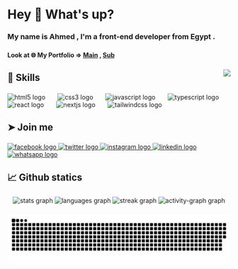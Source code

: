 <h1 align="left">Hey 👋 What's up?</h1>

###

<h3 align="left">My name is Ahmed , I'm a front-end developer from Egypt .</h3>

###

<h4 align="left">Look at 🌐 My Portfolio => <a href="https://challenges-lyart.vercel.app" target="_blank">Main</a> , <a href="https://portfolio-40.web.app">Sub</a></h4>

###

<img align="right" src="https://visitor-badge.laobi.icu/badge?page_id=jadenyoky.jadenyoky&left_color=black"  />

###

<h2 align="left">🤹 Skills</h2>

###

<div align="left">
  <img src="https://cdn.jsdelivr.net/gh/devicons/devicon/icons/html5/html5-original.svg" height="40" alt="html5 logo"  />
  <img width="20" />
  <img src="https://cdn.jsdelivr.net/gh/devicons/devicon/icons/css3/css3-original.svg" height="40" alt="css3 logo"  />
  <img width="20" />
  <img src="https://cdn.jsdelivr.net/gh/devicons/devicon/icons/javascript/javascript-original.svg" height="40" alt="javascript logo"  />
  <img width="20" />
  <img src="https://cdn.jsdelivr.net/gh/devicons/devicon/icons/typescript/typescript-original.svg" height="40" alt="typescript logo"  />
  <img width="20" />
  <img src="https://cdn.jsdelivr.net/gh/devicons/devicon/icons/react/react-original.svg" height="40" alt="react logo"  />
  <img width="20" />
  <img src="https://cdn.jsdelivr.net/gh/devicons/devicon/icons/nextjs/nextjs-original.svg" height="40" alt="nextjs logo"  />
  <img width="20" />
  <img src="https://cdn.simpleicons.org/tailwindcss/06B6D4" height="40" alt="tailwindcss logo"  />
</div>

###

<h2 align="left">➤ Join me</h2>

###

<div align="left">
  <a href="https://www.facebook.com/jaden.yoky2014" target="_blank">
    <img src="https://raw.githubusercontent.com/maurodesouza/profile-readme-generator/master/src/assets/icons/social/facebook/default.svg" width="52" height="40" alt="facebook logo"  />
  </a>
  <a href="https://x.com/JadenYoky" target="_blank">
    <img src="https://raw.githubusercontent.com/maurodesouza/profile-readme-generator/master/src/assets/icons/social/twitter/default.svg" width="52" height="40" alt="twitter logo"  />
  </a>
  <a href="https://www.instagram.com/jadenyoky/" target="_blank">
    <img src="https://raw.githubusercontent.com/maurodesouza/profile-readme-generator/master/src/assets/icons/social/instagram/default.svg" width="52" height="40" alt="instagram logo"  />
  </a>
  <a href="https://www.linkedin.com/in/ahmed-hussien-01800b242/" target="_blank">
    <img src="https://raw.githubusercontent.com/maurodesouza/profile-readme-generator/master/src/assets/icons/social/linkedin/default.svg" width="52" height="40" alt="linkedin logo"  />
  </a>
  <a href="https://api.whatsapp.com/send?phone=201032440162" target="_blank">
    <img src="https://raw.githubusercontent.com/maurodesouza/profile-readme-generator/master/src/assets/icons/social/whatsapp/default.svg" width="52" height="40" alt="whatsapp logo"  />
  </a>
</div>

###

<h2 align="left">📈 Github statics</h2>

###

<div align="center">
  <img src="https://github-readme-stats.vercel.app/api?username=jadenyoky&hide_title=true&hide_rank=true&show_icons=true&include_all_commits=true&count_private=true&disable_animations=false&theme=dark&locale=en&hide_border=true&order=1" height="170" alt="stats graph"  />
  <img src="https://github-readme-stats.vercel.app/api/top-langs?username=jadenyoky&locale=en&hide_title=true&layout=compact&card_width=320&langs_count=5&theme=omni&hide_border=true&order=2" height="170" alt="languages graph"  />
  <img src="https://streak-stats.demolab.com?user=jadenyoky&locale=en&mode=daily&theme=dark&hide_border=true&border_radius=12&order=3" height="200" alt="streak graph"  />
  <img src="https://github-readme-activity-graph.vercel.app/graph?username=jadenyoky&radius=16&theme=coral&area=true&order=5&hide_title=true&hide_border=true" height="300" alt="activity-graph graph"  />
</div>

###

<div align="center">
  <img src="https://github.com/jadenyoky/jadenyoky/blob/output/github-snake.svg" alt="snake" />
</div>
